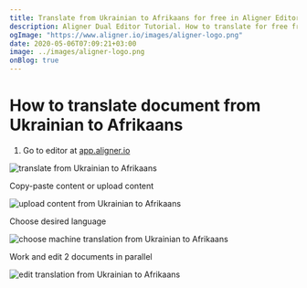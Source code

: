 ```yaml
---
title: Translate from Ukrainian to Afrikaans for free in Aligner Editor
description: Aligner Dual Editor Tutorial. How to translate for free from Ukrainian to Afrikaans. Aligner is multilingual document management platform. 
ogImage: "https://www.aligner.io/images/aligner-logo.png"
date: 2020-05-06T07:09:21+03:00
image: ../images/aligner-logo.png
onBlog: true
---
```


# How to translate document from Ukrainian to Afrikaans

1. Go to editor at [app.aligner.io](https://app.aligner.io "Aligner App web page")

![translate from Ukrainian to Afrikaans](../aligner-blank-editor.png "translate from Ukrainian to Afrikaans")

Copy-paste content or upload content

![upload content from Ukrainian to Afrikaans](../aligner-uploaded-document.png "upload content from Ukrainian to Afrikaans")

Choose desired language

![choose machine translation from Ukrainian to Afrikaans](../aligner-language-dropdown.png "choose machine translation from Ukrainian to Afrikaans")

Work and edit 2 documents in parallel

![edit translation from Ukrainian to Afrikaans](../aligner-double-sitded-editor.png "edit translation from Ukrainian to Afrikaans")

